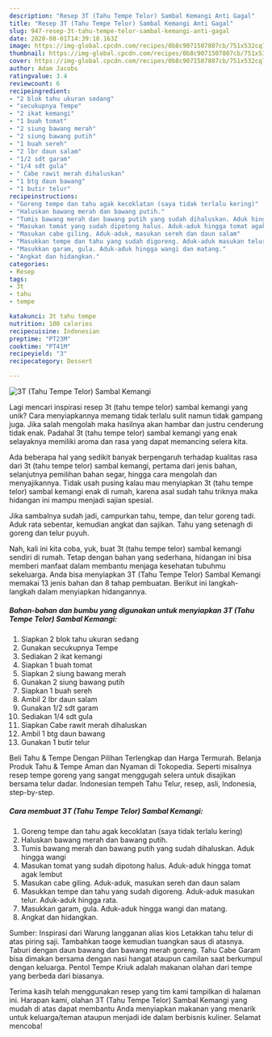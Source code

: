 ```yaml
---
description: "Resep 3T (Tahu Tempe Telor) Sambal Kemangi Anti Gagal"
title: "Resep 3T (Tahu Tempe Telor) Sambal Kemangi Anti Gagal"
slug: 947-resep-3t-tahu-tempe-telor-sambal-kemangi-anti-gagal
date: 2020-08-01T14:39:18.163Z
image: https://img-global.cpcdn.com/recipes/0b8c9071507807cb/751x532cq70/3t-tahu-tempe-telor-sambal-kemangi-foto-resep-utama.jpg
thumbnail: https://img-global.cpcdn.com/recipes/0b8c9071507807cb/751x532cq70/3t-tahu-tempe-telor-sambal-kemangi-foto-resep-utama.jpg
cover: https://img-global.cpcdn.com/recipes/0b8c9071507807cb/751x532cq70/3t-tahu-tempe-telor-sambal-kemangi-foto-resep-utama.jpg
author: Adam Jacobs
ratingvalue: 3.4
reviewcount: 6
recipeingredient:
- "2 blok tahu ukuran sedang"
- "secukupnya Tempe"
- "2 ikat kemangi"
- "1 buah tomat"
- "2 siung bawang merah"
- "2 siung bawang putih"
- "1 buah sereh"
- "2 lbr daun salam"
- "1/2 sdt garam"
- "1/4 sdt gula"
- " Cabe rawit merah dihaluskan"
- "1 btg daun bawang"
- "1 butir telur"
recipeinstructions:
- "Goreng tempe dan tahu agak kecoklatan (saya tidak terlalu kering)"
- "Haluskan bawang merah dan bawang putih."
- "Tumis bawang merah dan bawang putih yang sudah dihaluskan. Aduk hingga wangi"
- "Masukan tomat yang sudah dipotong halus. Aduk-aduk hingga tomat agak lembut"
- "Masukan cabe giling. Aduk-aduk, masukan sereh dan daun salam"
- "Masukkan tempe dan tahu yang sudah digoreng. Aduk-aduk masukan telur. Aduk-aduk hingga rata."
- "Masukkan garam, gula. Aduk-aduk hingga wangi dan matang."
- "Angkat dan hidangkan."
categories:
- Resep
tags:
- 3t
- tahu
- tempe

katakunci: 3t tahu tempe 
nutrition: 100 calories
recipecuisine: Indonesian
preptime: "PT23M"
cooktime: "PT41M"
recipeyield: "3"
recipecategory: Dessert

---
```



![3T (Tahu Tempe Telor) Sambal Kemangi](https://img-global.cpcdn.com/recipes/0b8c9071507807cb/751x532cq70/3t-tahu-tempe-telor-sambal-kemangi-foto-resep-utama.jpg)

Lagi mencari inspirasi resep 3t (tahu tempe telor) sambal kemangi yang unik? Cara menyiapkannya memang tidak terlalu sulit namun tidak gampang juga. Jika salah mengolah maka hasilnya akan hambar dan justru cenderung tidak enak. Padahal 3t (tahu tempe telor) sambal kemangi yang enak selayaknya memiliki aroma dan rasa yang dapat memancing selera kita.

Ada beberapa hal yang sedikit banyak berpengaruh terhadap kualitas rasa dari 3t (tahu tempe telor) sambal kemangi, pertama dari jenis bahan, selanjutnya pemilihan bahan segar, hingga cara mengolah dan menyajikannya. Tidak usah pusing kalau mau menyiapkan 3t (tahu tempe telor) sambal kemangi enak di rumah, karena asal sudah tahu triknya maka hidangan ini mampu menjadi sajian spesial.

Jika sambalnya sudah jadi, campurkan tahu, tempe, dan telur goreng tadi. Aduk rata sebentar, kemudian angkat dan sajikan. Tahu yang setenagh di goreng dan telur puyuh.


Nah, kali ini kita coba, yuk, buat 3t (tahu tempe telor) sambal kemangi sendiri di rumah. Tetap dengan bahan yang sederhana, hidangan ini bisa memberi manfaat dalam membantu menjaga kesehatan tubuhmu sekeluarga. Anda bisa menyiapkan 3T (Tahu Tempe Telor) Sambal Kemangi memakai 13 jenis bahan dan 8 tahap pembuatan. Berikut ini langkah-langkah dalam menyiapkan hidangannya.

<!--inarticleads1-->

##### Bahan-bahan dan bumbu yang digunakan untuk menyiapkan 3T (Tahu Tempe Telor) Sambal Kemangi:

1. Siapkan 2 blok tahu ukuran sedang
1. Gunakan secukupnya Tempe
1. Sediakan 2 ikat kemangi
1. Siapkan 1 buah tomat
1. Siapkan 2 siung bawang merah
1. Gunakan 2 siung bawang putih
1. Siapkan 1 buah sereh
1. Ambil 2 lbr daun salam
1. Gunakan 1/2 sdt garam
1. Sediakan 1/4 sdt gula
1. Siapkan  Cabe rawit merah dihaluskan
1. Ambil 1 btg daun bawang
1. Gunakan 1 butir telur


Beli Tahu &amp; Tempe Dengan Pilihan Terlengkap dan Harga Termurah. Belanja Produk Tahu &amp; Tempe Aman dan Nyaman di Tokopedia. Seperti misalnya resep tempe goreng yang sangat menggugah selera untuk disajikan bersama telur dadar. Indonesian tempeh Tahu Telur, resep, asli, Indonesia, step-by-step. 

<!--inarticleads2-->

##### Cara membuat 3T (Tahu Tempe Telor) Sambal Kemangi:

1. Goreng tempe dan tahu agak kecoklatan (saya tidak terlalu kering)
1. Haluskan bawang merah dan bawang putih.
1. Tumis bawang merah dan bawang putih yang sudah dihaluskan. Aduk hingga wangi
1. Masukan tomat yang sudah dipotong halus. Aduk-aduk hingga tomat agak lembut
1. Masukan cabe giling. Aduk-aduk, masukan sereh dan daun salam
1. Masukkan tempe dan tahu yang sudah digoreng. Aduk-aduk masukan telur. Aduk-aduk hingga rata.
1. Masukkan garam, gula. Aduk-aduk hingga wangi dan matang.
1. Angkat dan hidangkan.


Sumber: Inspirasi dari Warung langganan alias kios Letakkan tahu telur di atas piring saji. Tambahkan taoge kemudian tuangkan saus di atasnya. Taburi dengan daun bawang dan bawang merah goreng. Tahu Cabe Garam bisa dimakan bersama dengan nasi hangat ataupun camilan saat berkumpul dengan keluarga. Pentol Tempe Kriuk adalah makanan olahan dari tempe yang berbeda dari biasanya. 

Terima kasih telah menggunakan resep yang tim kami tampilkan di halaman ini. Harapan kami, olahan 3T (Tahu Tempe Telor) Sambal Kemangi yang mudah di atas dapat membantu Anda menyiapkan makanan yang menarik untuk keluarga/teman ataupun menjadi ide dalam berbisnis kuliner. Selamat mencoba!
